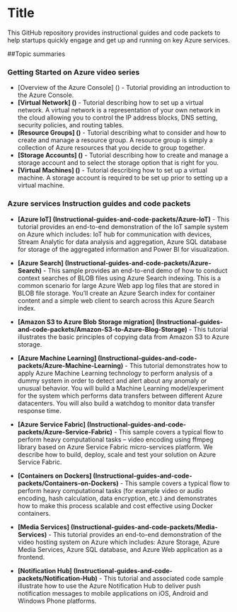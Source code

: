 # Title

This GitHub repository provides instructional guides and code packets to help startups quickly engage and get up and running on key Azure services.


##Topic summaries
### Getting Started on Azure video series
 - [Overview of the Azure Console] () - Tutorial providing an introduction to the Azure Console.
 - **[Virtual Network] ()** - Tutorial describing how to set up a virtual network.  A virtual network is a representation of your own network in the cloud allowing you to control the IP address blocks, DNS setting, security policies, and routing tables.
 - **[Resource Groups] ()** - Tutorial describing what to consider and how to create and manage a resource group.  A resource group is simply a collection of Azure resources that you decide to group together.
 - **[Storage Accounts] ()** - Tutorial describing how to create and manage a storage account and to select the storage option that is right for you.  
 - **[Virtual Machines] ()** - Tutorial describing how to set up a virtual machine.  A storage account is required to be set up prior to setting up a virtual machine.
 
### Azure services Instruction guides and code packets
- **[Azure IoT] (Instructional-guides-and-code-packets/Azure-IoT)** - This tutorial provides an end-to-end demonstration of the IoT sample system on Azure which includes: IoT hub for communication with devices, Stream Analytic for data analysis and aggregation, Azure SQL database for storage of the aggregated information and Power BI for visualization. 

- **[Azure Search] (Instructional-guides-and-code-packets/Azure-Search)** - This sample provides an end-to-end demo of how to conduct context searches of BLOB files using Azure Search indexing.  This is a common scenario for large Azure Web app log files that are stored in BLOB file storage.  You’ll create an Azure Search index for container content and a simple web client to search across this Azure Search index.
- **[Amazon S3 to Azure Blob Storage migration] (Instructional-guides-and-code-packets/Amazon-S3-to-Azure-Blog-Storage)** - This tutorial illustrates the basic principles of copying data from Amazon S3 to Azure storage. 
- **[Azure Machine Learning] (Instructional-guides-and-code-packets/Azure-Machine-Learning)** - This tutorial demonstrates how to apply Azure Machine Learning technology to perform analysis of a dummy system in order to detect and alert about any anomaly or unusual behavior. You will build a Machine Learning model/experiment for the system which performs data transfers between different Azure datacenters. You will also build a watchdog to monitor data transfer response time. 
- **[Azure Service Fabric] (Instructional-guides-and-code-packets/Azure-Service-Fabric)** - This sample covers a typical flow to perform heavy computational tasks – video encoding using ffmpeg library based on Azure Service Fabric micro-services platform. We describe how to build, deploy, scale and test your solution on Azure Service Fabric.
- **[Containers on Dockers] (Instructional-guides-and-code-packets/Containers-on-Dockers)** - This sample covers a typical flow to perform heavy computational tasks (for example video or audio encoding, hash calculation, data encryption, etc.) and demonstrates how to make this process scalable and cost effective using Docker containers.
- **[Media Services] (Instructional-guides-and-code-packets/Media-Services)** - This tutorial provides an end-to-end demonstration of the video hosting system on Azure which includes: Azure Storage, Azure Media Services, Azure SQL database, and Azure Web application as a frontend.

- **[Notification Hub] (Instructional-guides-and-code-packets/Notification-Hub)** - This tutorial and associated code sample illustrate how to use the Azure Notification Hub to deliver push notification messages to mobile applications on iOS, Android and Windows Phone platforms.
